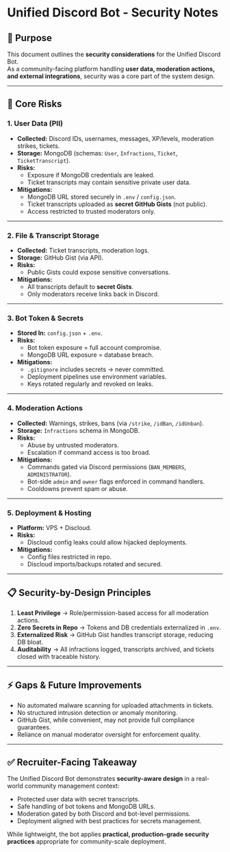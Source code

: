 # Unified Discord Bot - Security Notes

## 🎯 Purpose

This document outlines the **security considerations** for the Unified Discord Bot.  
As a community-facing platform handling **user data, moderation actions, and external integrations**, security was a core part of the system design.

---

## 🔑 Core Risks

### 1. User Data (PII)
- **Collected:** Discord IDs, usernames, messages, XP/levels, moderation strikes, tickets.
- **Storage:** MongoDB (schemas: `User`, `Infractions`, `Ticket`, `TicketTranscript`).
- **Risks:**
  - Exposure if MongoDB credentials are leaked.
  - Ticket transcripts may contain sensitive private user data.
- **Mitigations:**
  - MongoDB URL stored securely in `.env` / `config.json`.
  - Ticket transcripts uploaded as **secret GitHub Gists** (not public).
  - Access restricted to trusted moderators only.

---

### 2. File & Transcript Storage
- **Collected:** Ticket transcripts, moderation logs.
- **Storage:** GitHub Gist (via API).
- **Risks:**
  - Public Gists could expose sensitive conversations.
- **Mitigations:**
  - All transcripts default to **secret Gists**.
  - Only moderators receive links back in Discord.

---

### 3. Bot Token & Secrets
- **Stored In:** `config.json` + `.env`.
- **Risks:**
  - Bot token exposure = full account compromise.
  - MongoDB URL exposure = database breach.
- **Mitigations:**
  - `.gitignore` includes secrets → never committed.
  - Deployment pipelines use environment variables.
  - Keys rotated regularly and revoked on leaks.

---

### 4. Moderation Actions
- **Collected:** Warnings, strikes, bans (via `/strike`, `/idBan`, `/idUnban`).
- **Storage:** `Infractions` schema in MongoDB.
- **Risks:**
  - Abuse by untrusted moderators.
  - Escalation if command access is too broad.
- **Mitigations:**
  - Commands gated via Discord permissions (`BAN_MEMBERS`, `ADMINISTRATOR`).
  - Bot-side `admin` and `owner` flags enforced in command handlers.
  - Cooldowns prevent spam or abuse.

---

### 5. Deployment & Hosting
- **Platform:** VPS + Discloud.
- **Risks:**
  - Discloud config leaks could allow hijacked deployments.
- **Mitigations:**
  - Config files restricted in repo.
  - Discloud imports/backups rotated and secured.

---

## 📋 Security-by-Design Principles

1. **Least Privilege** → Role/permission-based access for all moderation actions.
2. **Zero Secrets in Repo** → Tokens and DB credentials externalized in `.env`.
3. **Externalized Risk** → GitHub Gist handles transcript storage, reducing DB bloat.
4. **Auditability** → All infractions logged, transcripts archived, and tickets closed with traceable history.

---

## ⚡ Gaps & Future Improvements

- No automated malware scanning for uploaded attachments in tickets.
- No structured intrusion detection or anomaly monitoring.
- GitHub Gist, while convenient, may not provide full compliance guarantees.
- Reliance on manual moderator oversight for enforcement quality.

---

## ✅ Recruiter-Facing Takeaway

The Unified Discord Bot demonstrates **security-aware design** in a real-world community management context:

- Protected user data with secret transcripts.  
- Safe handling of bot tokens and MongoDB URLs.  
- Moderation gated by both Discord and bot-level permissions.  
- Deployment aligned with best practices for secrets management.  

While lightweight, the bot applies **practical, production-grade security practices** appropriate for community-scale deployment.
